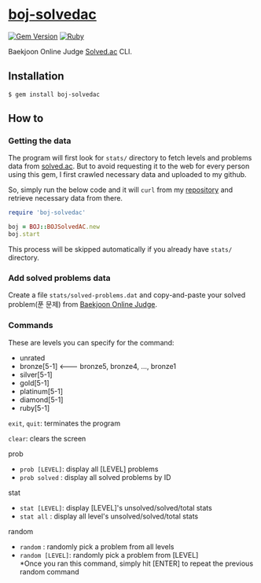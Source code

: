 # [boj-solvedac](https://rubygems.org/gems/boj-solvedac)

[![Gem Version](https://badge.fury.io/rb/boj-solvedac.svg)](https://badge.fury.io/rb/boj-solvedac)
[![Ruby](https://img.shields.io/badge/Ruby-2.7.0-red)](#) 

Baekjoon Online Judge [Solved.ac](https://solved.ac/) CLI.

## Installation
```
$ gem install boj-solvedac
```

## How to

### Getting the data
The program will first look for `stats/` directory to fetch levels and problems data from 
[solved.ac](https://solved.ac/). But to avoid requesting it to the web for every person 
using this gem, I first crawled necessary data and uploaded to my github. 

So, simply run the below code and it will `curl` from my [repository](https://github.com/jioneeu/boj-solvedac/tree/master/lib/data) and retrieve necessary data from there.

```rb
require 'boj-solvedac'

boj = BOJ::BOJSolvedAC.new
boj.start
```

This process will be skipped automatically if you already have `stats/` directory.

### Add solved problems data
Create a file `stats/solved-problems.dat` and copy-and-paste your solved problem(푼 문제) 
from [Baekjoon Online Judge](https://www.acmicpc.net).

### Commands

These are levels you can specify for the command:
-	unrated
-	bronze[5-1] <--- bronze5, bronze4, ..., bronze1
-	silver[5-1]
-	gold[5-1]
-	platinum[5-1]
-	diamond[5-1]
-	ruby[5-1]

`exit`, `quit`: terminates the program

`clear`: clears the screen

prob
- `prob [LEVEL]`: display all [LEVEL] problems
- `prob solved` : display all solved problems by ID

stat
- `stat [LEVEL]`: display [LEVEL]'s unsolved/solved/total stats
- `stat all`    : display all level's unsolved/solved/total stats

random
- `random`        : randomly pick a problem from all levels
- `random [LEVEL]`: randomly pick a problem from [LEVEL]  
\*Once you ran this command, simply hit [ENTER] to repeat the previous random command
